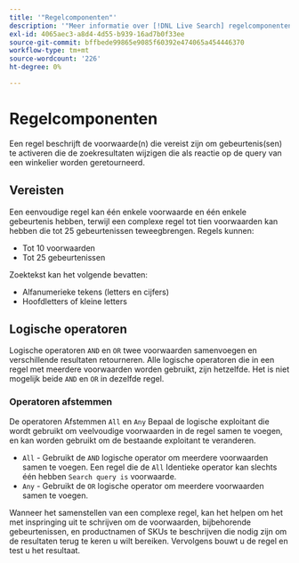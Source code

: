 ```yaml
---
title: '"Regelcomponenten"'
description: '"Meer informatie over [!DNL Live Search] regelcomponenten en operatoren."'
exl-id: 4065aec3-a8d4-4d55-b939-16ad7b0f33ee
source-git-commit: bffbede99865e9085f60392e474065a454446370
workflow-type: tm+mt
source-wordcount: '226'
ht-degree: 0%

---
```


# Regelcomponenten

Een regel beschrijft de voorwaarde(n) die vereist zijn om gebeurtenis(sen) te activeren die de zoekresultaten wijzigen die als reactie op de query van een winkelier worden geretourneerd.

## Vereisten

Een eenvoudige regel kan één enkele voorwaarde en één enkele gebeurtenis hebben, terwijl een complexe regel tot tien voorwaarden kan hebben die tot 25 gebeurtenissen teweegbrengen.
Regels kunnen:

* Tot 10 voorwaarden
* Tot 25 gebeurtenissen

Zoektekst kan het volgende bevatten:

* Alfanumerieke tekens (letters en cijfers)
* Hoofdletters of kleine letters

## Logische operatoren

Logische operatoren `AND` en `OR` twee voorwaarden samenvoegen en verschillende resultaten retourneren. Alle logische operatoren die in een regel met meerdere voorwaarden worden gebruikt, zijn hetzelfde. Het is niet mogelijk beide `AND` en `OR` in dezelfde regel.

### Operatoren afstemmen

De operatoren Afstemmen `All` en `Any` Bepaal de logische exploitant die wordt gebruikt om veelvoudige voorwaarden in de regel samen te voegen, en kan worden gebruikt om de bestaande exploitant te veranderen.

* `All` - Gebruikt de `AND` logische operator om meerdere voorwaarden samen te voegen. Een regel die de `All` Identieke operator kan slechts één hebben `Search query is` voorwaarde.
* `Any` - Gebruikt de `OR` logische operator om meerdere voorwaarden samen te voegen.

Wanneer het samenstellen van een complexe regel, kan het helpen om het met inspringing uit te schrijven om de voorwaarden, bijbehorende gebeurtenissen, en productnamen of SKUs te beschrijven die nodig zijn om de resultaten terug te keren u wilt bereiken. Vervolgens bouwt u de regel en test u het resultaat.
